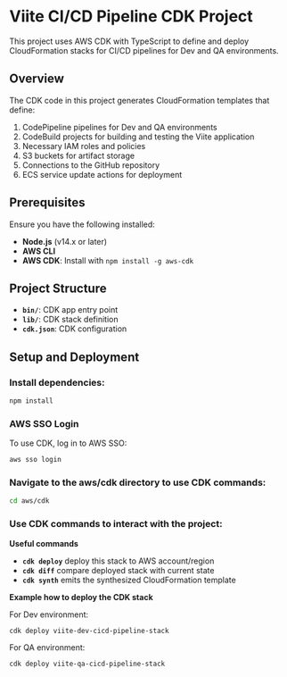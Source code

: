 # Viite CI/CD Pipeline CDK Project

This project uses AWS CDK with TypeScript to define and deploy CloudFormation stacks for CI/CD pipelines for Dev and QA environments.

## Overview

The CDK code in this project generates CloudFormation templates that define:

1. CodePipeline pipelines for Dev and QA environments
2. CodeBuild projects for building and testing the Viite application
3. Necessary IAM roles and policies
4. S3 buckets for artifact storage
5. Connections to the GitHub repository
6. ECS service update actions for deployment

## Prerequisites

Ensure you have the following installed:

- **Node.js** (v14.x or later)
- **AWS CLI**
- **AWS CDK**: Install with `npm install -g aws-cdk`

## Project Structure

- **`bin/`**: CDK app entry point
- **`lib/`**: CDK stack definition
- **`cdk.json`**: CDK configuration

## Setup and Deployment

### **Install dependencies:**

```bash
npm install
```
### AWS SSO Login

To use CDK, log in to AWS SSO:

```bash
aws sso login
```

### Navigate to the aws/cdk directory to use CDK commands:

```bash
cd aws/cdk
```

### Use CDK commands to interact with the project:

**Useful commands**

* **`cdk deploy`**  deploy this stack to AWS account/region
* **`cdk diff`**    compare deployed stack with current state
* **`cdk synth`**   emits the synthesized CloudFormation template

**Example how to deploy the CDK stack**

For Dev environment:
```bash
cdk deploy viite-dev-cicd-pipeline-stack
```
For QA environment:
```bash
cdk deploy viite-qa-cicd-pipeline-stack
```
   
    
    
